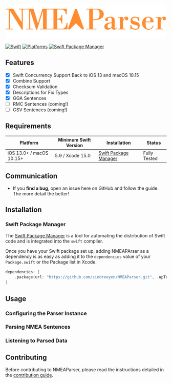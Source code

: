 ![NMEAParser logo](Resources/NMEAParserLogo.png)

[![Swift](https://img.shields.io/badge/Swift-5.9_5.10_6.0-orange?style=flat-square)](https://img.shields.io/badge/Swift-5.9_5.10_6.0-Orange?style=flat-square)
[![Platforms](https://img.shields.io/badge/Platforms-macOS_iOS_iPadOS-yellowgreen?style=flat-square)](https://img.shields.io/badge/Platforms-macOS_iOS-Green?style=flat-square)
[![Swift Package Manager](https://img.shields.io/badge/Swift_Package_Manager-compatible-orange?style=flat-square)](https://img.shields.io/badge/Swift_Package_Manager-compatible-orange?style=flat-square)

## Features

- [x] Swift Concurrency Support Back to iOS 13 and macOS 10.15
- [x] Combine Support
- [x] Checksum Validation 
- [x] Descriptions for Fix Types
- [x] GGA Sentences
- [ ] RMC Sentences (coming!)
- [ ] GSV Sentences (coming!)

## Requirements

| Platform                                             | Minimum Swift Version | Installation                                                                                                         | Status                   |
| ---------------------------------------------------- | --------------------- | -------------------------------------------------------------------------------------------------------------------- | ------------------------ |
| iOS 13.0+ / macOS 10.15+ | 5.9 / Xcode 15.0      | [Swift Package Manager](#swift-package-manager) | Fully Tested             |



## Communication

- If you **find a bug**, open an issue here on GitHub and follow the guide. The more detail the better!

## Installation

### Swift Package Manager

The [Swift Package Manager](https://swift.org/package-manager/) is a tool for automating the distribution of Swift code and is integrated into the `swift` compiler.

Once you have your Swift package set up, adding NMEAPArser as a dependency is as easy as adding it to the `dependencies` value of your `Package.swift` or the Package list in Xcode.

```swift
dependencies: [
    .package(url: "https://github.com/sindreoyen/NMEAParser.git", .upToNextMajor(from: "1.0.1"))
]
```

## Usage

### Configuring the Parser Instance

### Parsing NMEA Sentences

### Listening to Parsed Data

## Contributing

Before contributing to NMEAParser, please read the instructions detailed in the [contribution guide]().

